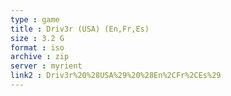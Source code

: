 ```yaml
---
type : game
title : Driv3r (USA) (En,Fr,Es)
size : 3.2 G
format : iso
archive : zip
server : myrient
link2 : Driv3r%20%28USA%29%20%28En%2CFr%2CEs%29
---
```

